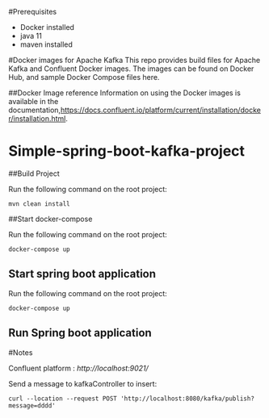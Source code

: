 #Prerequisites
 * Docker installed
 * java 11
 * maven installed

#Docker images for Apache Kafka
 This repo provides build files for Apache Kafka and Confluent Docker images. The images can be found on Docker Hub, and sample Docker Compose files here.
 
##Docker Image reference
 Information on using the Docker images is available in the documentation,https://docs.confluent.io/platform/current/installation/docker/installation.html.

# Simple-spring-boot-kafka-project

##Build Project

Run the following command on the root project:

`mvn clean install`

##Start docker-compose

Run the following command on the root project:

`docker-compose up`

## Start spring boot application

Run the following command on the root project:

`docker-compose up`

## Run Spring boot application

#Notes

Confluent platform : _http://localhost:9021/_ 


Send a message to kafkaController to insert:

`curl --location --request POST 'http://localhost:8080/kafka/publish?message=dddd'`



